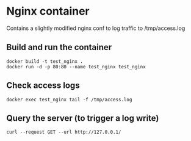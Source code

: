 # Nginx container

Contains a slightly modified nginx conf to log traffic to /tmp/access.log

## Build and run the container
```
docker build -t test_nginx .
docker run -d -p 80:80 --name test_nginx test_nginx
```

## Check access logs
```
docker exec test_nginx tail -f /tmp/access.log
```

## Query the server (to trigger a log write)
```
curl --request GET --url http://127.0.0.1/
```